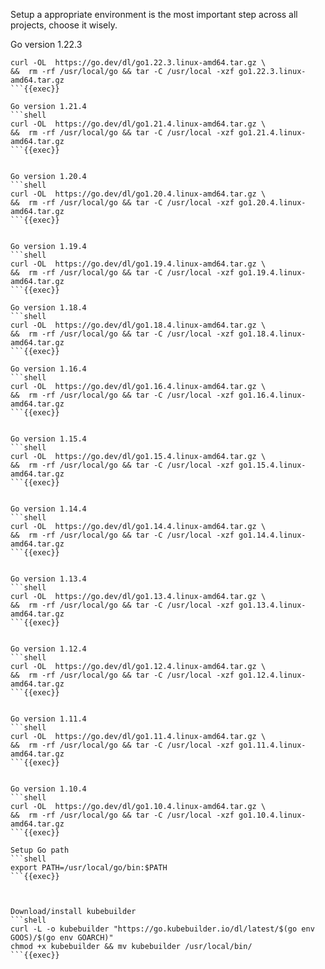 Setup a appropriate environment is the most important step across all projects, choose it wisely. 

Go version 1.22.3
```shell
curl -OL  https://go.dev/dl/go1.22.3.linux-amd64.tar.gz \
&&  rm -rf /usr/local/go && tar -C /usr/local -xzf go1.22.3.linux-amd64.tar.gz
```{{exec}}

Go version 1.21.4
```shell
curl -OL  https://go.dev/dl/go1.21.4.linux-amd64.tar.gz \
&&  rm -rf /usr/local/go && tar -C /usr/local -xzf go1.21.4.linux-amd64.tar.gz
```{{exec}}


Go version 1.20.4
```shell
curl -OL  https://go.dev/dl/go1.20.4.linux-amd64.tar.gz \
&&  rm -rf /usr/local/go && tar -C /usr/local -xzf go1.20.4.linux-amd64.tar.gz
```{{exec}}


Go version 1.19.4
```shell
curl -OL  https://go.dev/dl/go1.19.4.linux-amd64.tar.gz \
&&  rm -rf /usr/local/go && tar -C /usr/local -xzf go1.19.4.linux-amd64.tar.gz
```{{exec}}

Go version 1.18.4
```shell
curl -OL  https://go.dev/dl/go1.18.4.linux-amd64.tar.gz \
&&  rm -rf /usr/local/go && tar -C /usr/local -xzf go1.18.4.linux-amd64.tar.gz
```{{exec}}

Go version 1.16.4
```shell
curl -OL  https://go.dev/dl/go1.16.4.linux-amd64.tar.gz \
&&  rm -rf /usr/local/go && tar -C /usr/local -xzf go1.16.4.linux-amd64.tar.gz
```{{exec}}


Go version 1.15.4
```shell
curl -OL  https://go.dev/dl/go1.15.4.linux-amd64.tar.gz \
&&  rm -rf /usr/local/go && tar -C /usr/local -xzf go1.15.4.linux-amd64.tar.gz
```{{exec}}


Go version 1.14.4
```shell
curl -OL  https://go.dev/dl/go1.14.4.linux-amd64.tar.gz \
&&  rm -rf /usr/local/go && tar -C /usr/local -xzf go1.14.4.linux-amd64.tar.gz
```{{exec}}


Go version 1.13.4
```shell
curl -OL  https://go.dev/dl/go1.13.4.linux-amd64.tar.gz \
&&  rm -rf /usr/local/go && tar -C /usr/local -xzf go1.13.4.linux-amd64.tar.gz
```{{exec}}


Go version 1.12.4
```shell
curl -OL  https://go.dev/dl/go1.12.4.linux-amd64.tar.gz \
&&  rm -rf /usr/local/go && tar -C /usr/local -xzf go1.12.4.linux-amd64.tar.gz
```{{exec}}


Go version 1.11.4
```shell
curl -OL  https://go.dev/dl/go1.11.4.linux-amd64.tar.gz \
&&  rm -rf /usr/local/go && tar -C /usr/local -xzf go1.11.4.linux-amd64.tar.gz
```{{exec}}


Go version 1.10.4
```shell
curl -OL  https://go.dev/dl/go1.10.4.linux-amd64.tar.gz \
&&  rm -rf /usr/local/go && tar -C /usr/local -xzf go1.10.4.linux-amd64.tar.gz
```{{exec}}

Setup Go path
```shell
export PATH=/usr/local/go/bin:$PATH
```{{exec}}



Download/install kubebuilder
```shell
curl -L -o kubebuilder "https://go.kubebuilder.io/dl/latest/$(go env GOOS)/$(go env GOARCH)"
chmod +x kubebuilder && mv kubebuilder /usr/local/bin/
```{{exec}}

